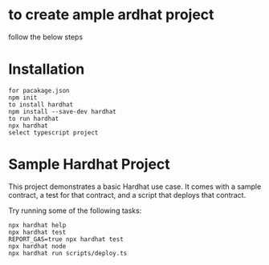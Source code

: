 # to create ample ardhat project
follow the below steps
# Installation
```shell
for pacakage.json
npm init
to install hardhat
npm install --save-dev hardhat
to run hardhat
npx hardhat
select typescript project
```
# Sample Hardhat Project

This project demonstrates a basic Hardhat use case. It comes with a sample contract, a test for that contract, and a script that deploys that contract.

Try running some of the following tasks:

```shell
npx hardhat help
npx hardhat test
REPORT_GAS=true npx hardhat test
npx hardhat node
npx hardhat run scripts/deploy.ts
```

